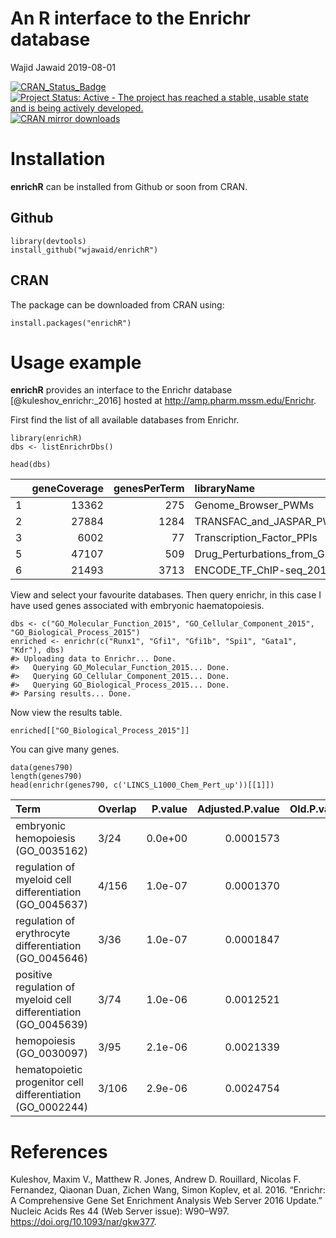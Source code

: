 An R interface to the Enrichr database
================
Wajid Jawaid
2019-08-01

<!-- README.md is generated from README.Rmd. Please edit that file -->



[![CRAN\_Status\_Badge](http://www.r-pkg.org/badges/version/enrichR)](https://cran.r-project.org/package=enrichR) [![Project Status: Active - The project has reached a stable, usable state and is being actively developed.](http://www.repostatus.org/badges/latest/active.svg)](http://www.repostatus.org/#active) [![CRAN mirror downloads](http://cranlogs.r-pkg.org/badges/enrichR)](https://cran.r-project.org/package=enrichR/)

Installation
============

**enrichR** can be installed from Github or soon from CRAN.

Github
------

``` {.r}
library(devtools)
install_github("wjawaid/enrichR")
```

CRAN
----

The package can be downloaded from CRAN using:

``` {.r}
install.packages("enrichR")
```

Usage example
=============

**enrichR** provides an interface to the Enrichr database [@kuleshov\_enrichr:\_2016] hosted at <http://amp.pharm.mssm.edu/Enrichr>.

First find the list of all available databases from Enrichr.

``` {.r}
library(enrichR)
dbs <- listEnrichrDbs()
```

``` {.r}
head(dbs)
```

||geneCoverage|genesPerTerm|libraryName|link|numTerms|
|---|-----------:|-----------:|:----------|:---|-------:|
|1|13362|275|Genome\_Browser\_PWMs|<http://hgdownload.cse.ucsc.edu/goldenPath/hg18/database/>|615|
|2|27884|1284|TRANSFAC\_and\_JASPAR\_PWMs|<http://jaspar.genereg.net/html/DOWNLOAD/>|326|
|3|6002|77|Transcription\_Factor\_PPIs||290|
|5|47107|509|Drug\_Perturbations\_from\_GEO\_2014|<http://www.ncbi.nlm.nih.gov/geo/>|701|
|6|21493|3713|ENCODE\_TF\_ChIP-seq\_2014|<http://genome.ucsc.edu/ENCODE/downloads.html>|498|

View and select your favourite databases. Then query enrichr, in this case I have used genes associated with embryonic haematopoiesis.

``` {.r}
dbs <- c("GO_Molecular_Function_2015", "GO_Cellular_Component_2015", "GO_Biological_Process_2015")
enriched <- enrichr(c("Runx1", "Gfi1", "Gfi1b", "Spi1", "Gata1", "Kdr"), dbs)
#> Uploading data to Enrichr... Done.
#>   Querying GO_Molecular_Function_2015... Done.
#>   Querying GO_Cellular_Component_2015... Done.
#>   Querying GO_Biological_Process_2015... Done.
#> Parsing results... Done.
```

Now view the results table.

``` {.r}
enriched[["GO_Biological_Process_2015"]]
```

You can give many genes.

``` {.r}
data(genes790)
length(genes790)
head(enrichr(genes790, c('LINCS_L1000_Chem_Pert_up'))[[1]])
```

|Term|Overlap|P.value|Adjusted.P.value|Old.P.value|Old.Adjusted.P.value|Odds.Ratio|Combined.Score|Genes|
|:---|:------|------:|---------------:|----------:|-------------------:|---------:|-------------:|:----|
|embryonic hemopoiesis (GO\_0035162)|3/24|0.0e+00|0.0001573|0|0|416.66667|7213.540|KDR;GATA1;RUNX1|
|regulation of myeloid cell differentiation (GO\_0045637)|4/156|1.0e-07|0.0001370|0|0|85.47009|1432.245|GFI1B;SPI1;GATA1;RUNX1|
|regulation of erythrocyte differentiation (GO\_0045646)|3/36|1.0e-07|0.0001847|0|0|277.77778|4459.220|GFI1B;SPI1;GATA1|
|positive regulation of myeloid cell differentiation (GO\_0045639)|3/74|1.0e-06|0.0012521|0|0|135.13514|1871.822|GFI1B;GATA1;RUNX1|
|hemopoiesis (GO\_0030097)|3/95|2.1e-06|0.0021339|0|0|105.26316|1378.448|KDR;GATA1;RUNX1|
|hematopoietic progenitor cell differentiation (GO\_0002244)|3/106|2.9e-06|0.0024754|0|0|94.33962|1204.196|SPI1;GATA1;RUNX1|

References
==========

Kuleshov, Maxim V., Matthew R. Jones, Andrew D. Rouillard, Nicolas F. Fernandez, Qiaonan Duan, Zichen Wang, Simon Koplev, et al. 2016. “Enrichr: A Comprehensive Gene Set Enrichment Analysis Web Server 2016 Update.” Nucleic Acids Res 44 (Web Server issue): W90–W97. <https://doi.org/10.1093/nar/gkw377>.
